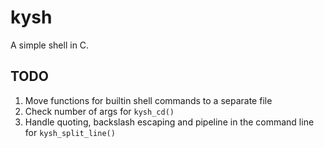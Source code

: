 # kysh
A simple shell in C.


## TODO
1. Move functions for builtin shell commands to a separate file
2. Check number of args for `kysh_cd()`
3. Handle quoting, backslash escaping and pipeline in the command line for `kysh_split_line()`
